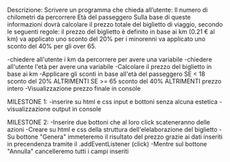 Descrizione:
Scrivere un programma che chieda all’utente:
Il numero di chilometri da percorrere
Età del passeggero
Sulla base di queste informazioni dovrà calcolare il prezzo totale del biglietto di viaggio, secondo le seguenti regole:
il prezzo del biglietto è definito in base ai km (0.21 € al km)
va applicato uno sconto del 20% per i minorenni
va applicato uno sconto del 40% per gli over 65.



-chiedere all'utente i km da percorrere per avere una variabile
-chiedere all'utente l'età per avere una variabile
-Calcolare il prezzo del biglietto in base ai km
-Applicare gli sconti in base all'età del passeggero
  SE < 18 sconto del 20%
  ALTRIMENTI SE >= 65 sconto del 40%
  ALTRIMENTI prezzo intero
-Visualizzazione prezzo finale in console

MILESTONE 1:
-inserire su html e css input e bottoni senza alcuna estetica
-visualizzazione output in console

MILESTONE 2:
-Inserire due bottoni che al loro click scateneranno delle azioni
-Creare su html e css della struttura dell'elelaborazione del biglietto
-Su bottone "Genera" immeteremo il risultato del prezzo grazie ai dati inseriti in precendenza tramite il .addEventListener (click)
-Mentre sul bottone "Annulla" cancelleremo tutti i campi inseriti



